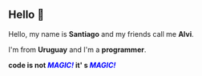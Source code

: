 ﻿## Hello 👋
Hello, my name is **Santiago** and my friends call me **Alvi**.


I'm from **Uruguay** and I'm a **programmer**.


**code is not *<font color='blue'>MAGIC!</font>* it' s  *<font color='blue'>MAGIC!</font>***